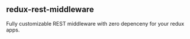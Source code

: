 redux-rest-middleware
---
Fully customizable REST middleware with zero depenceny for your redux apps.